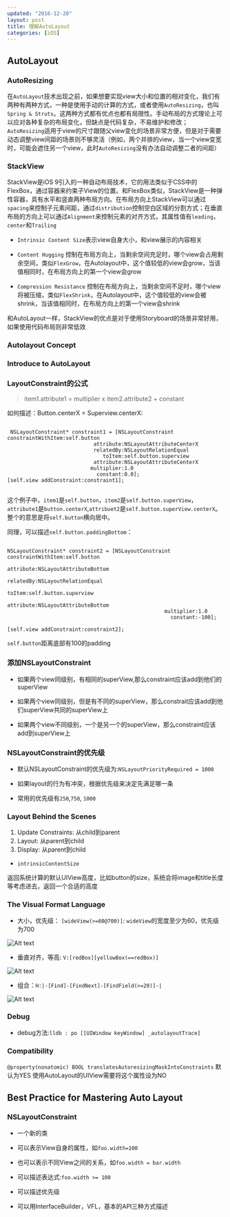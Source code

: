 ```yaml
---
updated: "2016-12-20"
layout: post
title: 理解AutoLayout
categories: [iOS]
---
```



## AutoLayout

### AutoResizing

在`AutoLayout`技术出现之前，如果想要实现view大小和位置的相对变化，我们有两种有两种方式，一种是使用手动的计算的方式，或者使用`AutoResizing`，也叫`Spring & Struts`。这两种方式都有优点也都有局限性。手动布局的方式理论上可以应对各种复杂的布局变化，但缺点是代码复杂，不易维护和修改；`AutoResizing`适用于view的尺寸跟随父view变化的场景非常方便，但是对于需要动态调整view间距的场景则不够灵活（例如，两个并排的view，当一个view变宽时，可能会遮住另一个view，此时`AutoResizing`没有办法自动调整二者的间距）

### StackView

StackView是iOS 9引入的一种自动布局技术，它的用法类似于CSS中的FlexBox，通过容器来约束子View的位置。和FlexBox类似，StackView是一种弹性容器，具有水平和竖直两种布局方向。在布局方向上StackView可以通过`spacing`来控制子元素间距，通过`distribution`控制空白区域的分割方式；在垂直布局的方向上可以通过`Alignment`来控制元素的对齐方式，其属性值有`leading`，`center`和`Trailing`


- `Intrinsic Content Size`表示view自身大小，和view展示的内容相关
- `Content Hugging` 控制在布局方向上，当剩余空间充足时，哪个view会占用剩余空间，类似`FlexGrow`，在Autolayout中，这个值较低的view会grow，当该值相同时，在布局方向上的第一个view会grow

- `Compression Resistance` 控制在布局方向上，当剩余空间不足时，哪个view将被压缩，类似`FlexShrink`，在Autolayout中，这个值较低的view会被shrink，当该值相同时，在布局方向上的第一个view会shrink

和AutoLayout一样，StackView的优点是对于使用Storyboard的场景非常好用，如果使用代码布局则非常低效

### Autolayout Concept



### Introduce to AutoLayout 

### LayoutConstraint的公式

> item1.attribute1 = multiplier x item2.attribute2 + constant

如何描述：Button.centerX = Superview.centerX:

```objc
	
 NSLayoutConstraint* constraint1 = [NSLayoutConstraint constraintWithItem:self.button
                            attribute:NSLayoutAttributeCenterX
                            relatedBy:NSLayoutRelationEqual
                               toItem:self.button.superview
                            attribute:NSLayoutAttributeCenterX
                           multiplier:1.0
                             constant:0.0];
[self.view addConstraint:constraint1];
	
```
这个例子中，`item1`是`self.button`，`item2`是`self.button.superView`，`attribute1`是`button.centerX`,`attribuet2`是`self.button.superView.centerX`。整个的意思是将`self.button`横向居中。

同理，可以描述`self.button.paddingBottom`：

```objc

NSLayoutConstraint* constraint2 = [NSLayoutConstraint constraintWithItem:self.button
                                                    attribute:NSLayoutAttributeBottom
                                                    relatedBy:NSLayoutRelationEqual
                                                       toItem:self.button.superview
                                                    attribute:NSLayoutAttributeBottom
                                                   multiplier:1.0
                                                     constant:-100];
                                                     
[self.view addConstraint:constraint2];

```
`self.button`距离底部有100的padding

### 添加NSLayoutConstraint

- 如果两个view同级别，有相同的superView,那么constraint应该add到他们的superView

- 如果两个view同级别，但是有不同的superView，那么constrait应该add到他们superView共同的superView上

- 如果两个view不同级别，一个是另一个的superView，那么constraint应该add到superView上


### NSLayoutConstraint的优先级

- 默认NSLayoutConstraint的优先级为:`NSLayoutPriorityRequired = 1000`

- 如果layout的行为有冲突，根据优先级来决定先满足哪一条

- 常用的优先级有`250`,`750`, `1000`

### Layout Behind the Scenes 

1. Update Constraints: 从child到parent
2. Layout: 从parent到child
3. Display: 从parent到child

- `intrinsicContentSize`

返回系统计算的默认UIView高度，比如button的size，系统会将image和title长度等考虑进去，返回一个合适的高度

### The Visual Format Language

- 大小，优先级： `[wideView(>=60@700)]`: `wideView`的宽度至少为60，优先级为700

![Alt text](/blog/assets/images/2012/08/al-1.png)

- 垂直对齐，等高: `V:[redBox][yellowBox(==redBox)]`

![Alt text](/blog/assets/images/2012/08/al-2.png)

- 组合：`H:|-[Find]-[FindNext]-[FindField(>=20)]-|`

![Alt text](/blog/assets/images/2012/08/al-3.png)

### Debug

- debug方法:`lldb : po [[UIWindow keyWindow] _autolayoutTrace]`

### Compatibility

`@property(nonatomic) BOOL translatesAutoresizingMaskIntoConstraints` 默认为YES
使用AutoLayout的UIView需要将这个属性设为NO

## Best Practice for Mastering Auto Layout

### NSLayoutConstraint

- 一个新的类

- 可以表示View自身的属性，如`foo.width=100`

- 也可以表示不同View之间的关系，如`foo.width = bar.width`

- 可以描述表达式:`foo.width >= 100`

- 可以描述优先级

- 可以用InterfaceBuilder，VFL，基本的API三种方式描述

